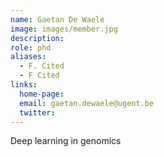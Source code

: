 ```yaml
---
name: Gaetan De Waele
image: images/member.jpg
description:
role: phd
aliases:
  - F. Cited
  - F Cited
links:
  home-page: 
  email: gaetan.dewaele@ugent.be
  twitter: 
---
```



Deep learning in genomics
